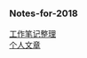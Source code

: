 
### **Notes-for-2018**

[工作笔记整理](https://segmentfault.com/u/lyon_5a0bef4996d68/notes)  
[个人文章](https://segmentfault.com/u/lyon_5a0bef4996d68/articles)

